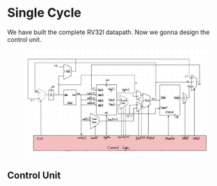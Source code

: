 # Single Cycle

We have built the complete RV32I datapath. Now we gonna design the control unit.

<figure><img src="../../.gitbook/assets/complete-datapath.jpg" alt=""><figcaption></figcaption></figure>

## Control Unit

